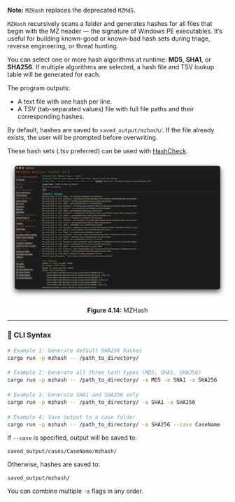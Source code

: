 **Note:** `MZHash` replaces the deprecated `MZMd5`.

`MZHash` recursively scans a folder and generates hashes for all files that begin with the MZ header — the signature of Windows PE executables. It’s useful for building known-good or known-bad hash sets during triage, reverse engineering, or threat hunting.

You can select one or more hash algorithms at runtime: **MD5**, **SHA1**, or **SHA256**. If multiple algorithms are selected, a hash file and TSV lookup table will be generated for each.

The program outputs:
- A text file with one hash per line.
- A TSV (tab-separated values) file with full file paths and their corresponding hashes.

By default, hashes are saved to `saved_output/mzhash/`. If the file already exists, the user will be prompted before overwriting.

These hash sets (.tsv preferred) can be used with [HashCheck](hashcheck.md).

![MZHash](../images/mzhash.png)

<p align="center"><strong>Figure 4.14:</strong> MZHash</p>

---

### 🔧 CLI Syntax

```bash
# Example 1: Generate default SHA256 hashes
cargo run -p mzhash -- /path_to_directory/

# Example 2: Generate all three hash types (MD5, SHA1, SHA256)
cargo run -p mzhash -- /path_to_directory/ -a MD5 -a SHA1 -a SHA256

# Example 3: Generate SHA1 and SHA256 only
cargo run -p mzhash -- /path_to_directory/ -a SHA1 -a SHA256

# Example 4: Save output to a case folder
cargo run -p mzhash -- /path_to_directory/ -a SHA256 --case CaseName
```

If `--case` is specified, output will be saved to:

```
saved_output/cases/CaseName/mzhash/
```

Otherwise, hashes are saved to:

```
saved_output/mzhash/
```

You can combine multiple `-a` flags in any order.